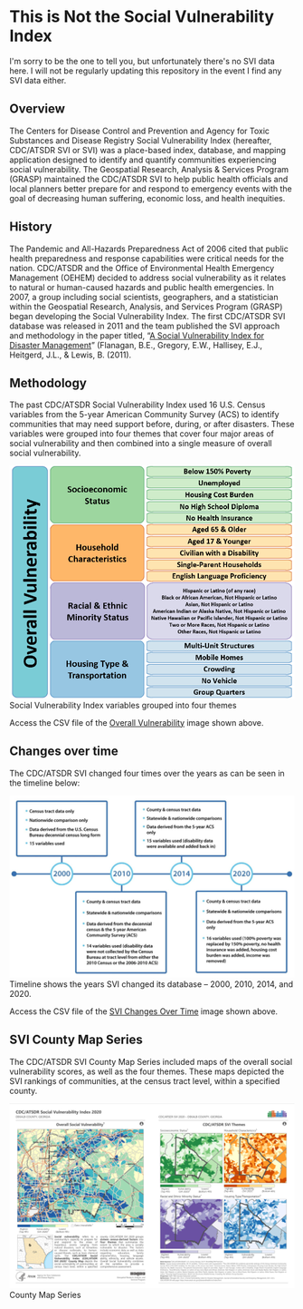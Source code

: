 # This is Not the Social Vulnerability Index

I'm sorry to be the one to tell you, but unfortunately there's no SVI data here. I will not be regularly updating this repository in the event I find any SVI data either.

## Overview

The Centers for Disease Control and Prevention and Agency for Toxic Substances and Disease Registry Social Vulnerability Index (hereafter, CDC/ATSDR SVI or SVI) was a place-based index, database, and mapping application designed to identify and quantify communities experiencing social vulnerability. The Geospatial Research, Analysis & Services Program (GRASP) maintained the CDC/ATSDR SVI to help public health officials and local planners better prepare for and respond to emergency events with the goal of decreasing human suffering, economic loss, and health inequities.

## History

The Pandemic and All-Hazards Preparedness Act of 2006 cited that public health preparedness and response capabilities were critical needs for the nation. CDC/ATSDR and the Office of Environmental Health Emergency Management (OEHEM) decided to address social vulnerability as it relates to natural or human-caused hazards and public health emergencies. In 2007, a group including social scientists, geographers, and a statistician within the Geospatial Research, Analysis, and Services Program (GRASP) began developing the Social Vulnerability Index. The first CDC/ATSDR SVI database was released in 2011 and the team published the SVI approach and methodology in the paper titled, “[A Social Vulnerability Index for Disaster Management](docs/Flanagan_2011_SVIforDisasterManagement-508.pdf)” (Flanagan, B.E., Gregory, E.W., Hallisey, E.J., Heitgerd, J.L., & Lewis, B. (2011).

## Methodology

The past CDC/ATSDR Social Vulnerability Index used 16 U.S. Census variables from the 5-year American Community Survey (ACS) to identify communities that may need support before, during, or after disasters. These variables were grouped into four themes that cover four major areas of social vulnerability and then combined into a single measure of overall social vulnerability.

![SVI Overall, Theme, Indicator Image](img/SVI-Overall-Theme-Indicator-Image.png)
Social Vulnerability Index variables grouped into four themes

Access the CSV file of the [Overall Vulnerability](Overall-Vulnerability-Table.csv) image shown above.

## Changes over time

The CDC/ATSDR SVI changed four times over the years as can be seen in the timeline below:

![CDC/ATSDR SVI Changes Over Time](img/SVI_Timeline-Graphic_V7.jpg)
Timeline shows the years SVI changed its database – 2000, 2010, 2014, and 2020.

Access the CSV file of the [SVI Changes Over Time](Changes-Over-Time-Table.csv) image shown above.

## SVI County Map Series

The CDC/ATSDR SVI County Map Series included maps of the overall social vulnerability scores, as well as the four themes. These maps depicted the SVI rankings of communities, at the census tract level, within a specified county.

![SVI County Map Series](img/County-Map-Series.png)
County Map Series